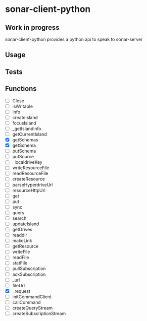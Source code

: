 # sonar-client-python
## Work in progress
sonar-client-python provides a python api to speak to sonar-server


## Usage
## Tests 
## Functions

- [ ] Close
- [ ] isWritable
- [ ] info
- [ ] createIsland
- [ ] focusIsland
- [ ] _getIslandInfo
- [ ] getCurrentIsland
- [X] getSchemas
- [X] getSchema
- [ ] putSchema
- [ ] putSource
- [ ] _localdriveKey
- [ ] writeResourceFile
- [ ]  readResourceFile
- [ ] createResource
- [ ] parseHyperdriveUrl
- [ ] resourceHttpUrl
- [ ] get
- [ ] put
- [ ] sync
- [ ] query
- [ ] search
- [ ] updateIsland
- [ ] getDrives
- [ ] readdir
- [ ] makeLink
- [ ] getResource
- [ ] writeFile
- [ ] readFile
- [ ] statFile
- [ ] pullSubscription
- [ ] ackSubscription
- [ ] _url
- [ ] fileUrl
- [X] _request
- [ ] initCommandClient
- [ ] callCommand
- [ ] createQueryStream
- [ ] createSubscriptionStream
